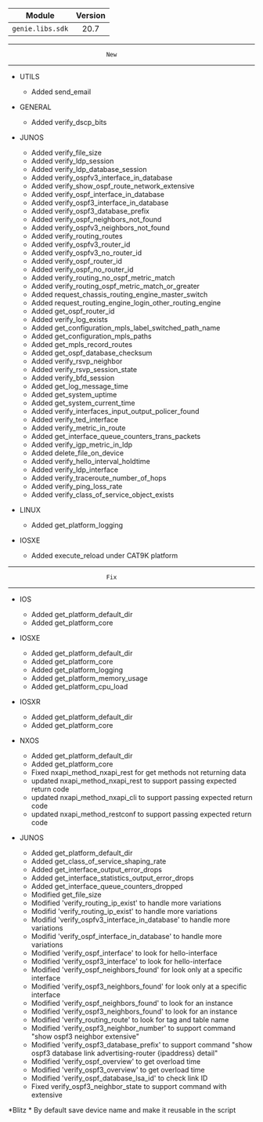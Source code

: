 
| Module                  | Version       |
| ------------------------|:-------------:|
| ``genie.libs.sdk``      |  20.7         |

--------------------------------------------------------------------------------
                                New
--------------------------------------------------------------------------------
* UTILS
    * Added send_email

* GENERAL
    * Added verify_dscp_bits

* JUNOS
    * Added verify_file_size
    * Added verify_ldp_session
    * Added verify_ldp_database_session
    * Added verify_ospfv3_interface_in_database
    * Added verify_show_ospf_route_network_extensive
    * Added verify_ospf_interface_in_database
    * Added verify_ospf3_interface_in_database
    * Added verify_ospf3_database_prefix
    * Added verify_ospf_neighbors_not_found
    * Added verify_ospfv3_neighbors_not_found
    * Added verify_routing_routes
    * Added verify_ospfv3_router_id
    * Added verify_ospfv3_no_router_id
    * Added verify_ospf_router_id
    * Added verify_ospf_no_router_id
    * Added verify_routing_no_ospf_metric_match
    * Added verify_routing_ospf_metric_match_or_greater
    * Added request_chassis_routing_engine_master_switch
    * Added request_routing_engine_login_other_routing_engine
    * Added get_ospf_router_id
    * Added verify_log_exists
    * Added get_configuration_mpls_label_switched_path_name
    * Added get_configuration_mpls_paths
    * Added get_mpls_record_routes
    * Added get_ospf_database_checksum
    * Added verify_rsvp_neighbor
    * Added verify_rsvp_session_state
    * Added verify_bfd_session
    * Added get_log_message_time
    * Added get_system_uptime
    * Added get_system_current_time
    * Added verify_interfaces_input_output_policer_found
    * Added verify_ted_interface
    * Added verify_metric_in_route
    * Added get_interface_queue_counters_trans_packets
    * Added verify_igp_metric_in_ldp
    * Added delete_file_on_device
    * Added verify_hello_interval_holdtime
    * Added verify_ldp_interface
    * Added verify_traceroute_number_of_hops
    * Added verify_ping_loss_rate
    * Added verify_class_of_service_object_exists

* LINUX
    * Added get_platform_logging

* IOSXE
    * Added execute_reload under CAT9K platform

--------------------------------------------------------------------------------
                                Fix
--------------------------------------------------------------------------------
* IOS
    * Added get_platform_default_dir
    * Added get_platform_core

* IOSXE
    * Added get_platform_default_dir
    * Added get_platform_core
    * Added get_platform_logging
    * Added get_platform_memory_usage
    * Added get_platform_cpu_load

* IOSXR
    * Added get_platform_default_dir
    * Added get_platform_core

* NXOS
    * Added get_platform_default_dir
    * Added get_platform_core
    * Fixed nxapi_method_nxapi_rest for get methods not returning data
    * updated nxapi_method_nxapi_rest to support passing expected return code
    * updated nxapi_method_nxapi_cli to support passing expected return code
    * updated nxapi_method_restconf to support passing expected return code

* JUNOS
    * Added get_platform_default_dir
    * Added get_class_of_service_shaping_rate
    * Added get_interface_output_error_drops
    * Added get_interface_statistics_output_error_drops
    * Added get_interface_queue_counters_dropped
    * Modified get_file_size
    * Modified 'verify_routing_ip_exist' to handle more variations
    * Modifid 'verify_routing_ip_exist' to handle more variations
    * Modifid 'verify_ospfv3_interface_in_database' to handle more variations
    * Modifid 'verify_ospf_interface_in_database' to handle more variations
    * Modified 'verify_ospf_interface' to look for hello-interface
    * Modified 'verify_ospf3_interface' to look for hello-interface
    * Modified 'verify_ospf_neighbors_found' for look only at a specific interface
    * Modified 'verify_ospf3_neighbors_found' for look only at a specific interface
    * Modified 'verify_ospf_neighbors_found' to look for an instance
    * Modified 'verify_ospf3_neighbors_found' to look for an instance
    * Modified 'verify_routing_route' to look for tag and table name
    * Modified 'verify_ospf3_neighbor_number' to support command "show ospf3 neighbor extensive"
    * Modified 'verify_ospf3_database_prefix' to support command "show ospf3 database link advertising-router {ipaddress} detail"
    * Modified 'verify_ospf_overview' to get overload time
    * Modified 'verify_ospf3_overview' to get overload time
    * Modified 'verify_ospf_database_lsa_id' to check link ID
    * Fixed verify_ospf3_neighbor_state to support command with extensive

*Blitz
    * By default save device name and make it reusable in the script
